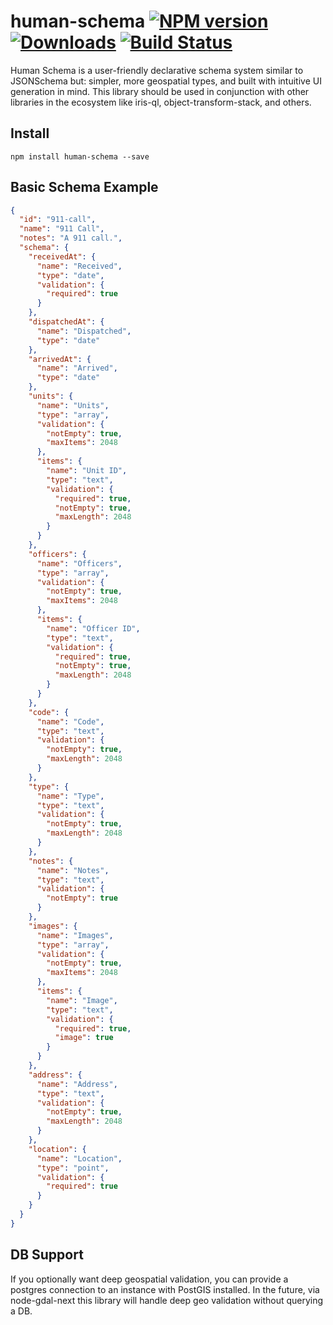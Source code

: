 # human-schema [![NPM version][npm-image]][npm-url] [![Downloads][downloads-image]][npm-url] [![Build Status][travis-image]][travis-url]

Human Schema is a user-friendly declarative schema system similar to JSONSchema but: simpler, more geospatial types, and built with intuitive UI generation in mind. This library should be used in conjunction with other libraries in the ecosystem like iris-ql, object-transform-stack, and others.

## Install

```
npm install human-schema --save
```

## Basic Schema Example

```json
{
  "id": "911-call",
  "name": "911 Call",
  "notes": "A 911 call.",
  "schema": {
    "receivedAt": {
      "name": "Received",
      "type": "date",
      "validation": {
        "required": true
      }
    },
    "dispatchedAt": {
      "name": "Dispatched",
      "type": "date"
    },
    "arrivedAt": {
      "name": "Arrived",
      "type": "date"
    },
    "units": {
      "name": "Units",
      "type": "array",
      "validation": {
        "notEmpty": true,
        "maxItems": 2048
      },
      "items": {
        "name": "Unit ID",
        "type": "text",
        "validation": {
          "required": true,
          "notEmpty": true,
          "maxLength": 2048
        }
      }
    },
    "officers": {
      "name": "Officers",
      "type": "array",
      "validation": {
        "notEmpty": true,
        "maxItems": 2048
      },
      "items": {
        "name": "Officer ID",
        "type": "text",
        "validation": {
          "required": true,
          "notEmpty": true,
          "maxLength": 2048
        }
      }
    },
    "code": {
      "name": "Code",
      "type": "text",
      "validation": {
        "notEmpty": true,
        "maxLength": 2048
      }
    },
    "type": {
      "name": "Type",
      "type": "text",
      "validation": {
        "notEmpty": true,
        "maxLength": 2048
      }
    },
    "notes": {
      "name": "Notes",
      "type": "text",
      "validation": {
        "notEmpty": true
      }
    },
    "images": {
      "name": "Images",
      "type": "array",
      "validation": {
        "notEmpty": true,
        "maxItems": 2048
      },
      "items": {
        "name": "Image",
        "type": "text",
        "validation": {
          "required": true,
          "image": true
        }
      }
    },
    "address": {
      "name": "Address",
      "type": "text",
      "validation": {
        "notEmpty": true,
        "maxLength": 2048
      }
    },
    "location": {
      "name": "Location",
      "type": "point",
      "validation": {
        "required": true
      }
    }
  }
}

```


## DB Support

If you optionally want deep geospatial validation, you can provide a postgres connection to an instance with PostGIS installed. In the future, via node-gdal-next this library will handle deep geo validation without querying a DB.

[downloads-image]: http://img.shields.io/npm/dm/human-schema.svg
[npm-url]: https://npmjs.org/package/human-schema
[npm-image]: http://img.shields.io/npm/v/human-schema.svg

[travis-url]: https://travis-ci.org/staeco/human-schema
[travis-image]: https://travis-ci.org/staeco/human-schema.png?branch=master
